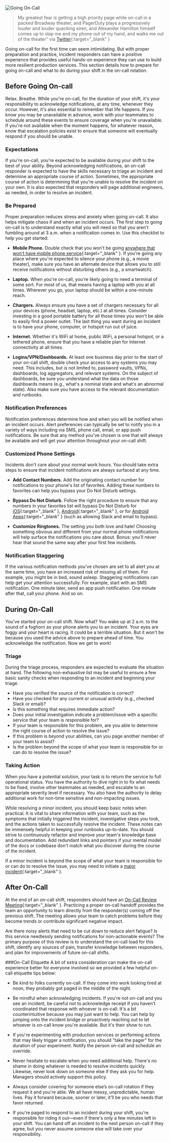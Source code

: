 ![Going On-Call](/assets/images/headers/FSO-OnCall.png)

> My greatest fear is getting a high priority page while on-call in a packed Broadway theater, and PagerDuty plays a progressively louder and louder quacking siren, and Alexander Hamilton himself comes up to slap me and my phone out of my hand, and walks me out of the theater” via [Twitter](https://twitter.com/JulianVModesto/status/1222279149819256832){:target="_blank" }

Going on-call for the first time can seem intimidating. But with proper preparation and practice, incident responders can have a positive experience that provides useful hands-on experience they can use to build more resilient production services. This section details how to prepare for going on-call and what to do during your shift in the on-call rotation.

## Before Going On-call
Relax. Breathe. While you're on-call, for the duration of your shift, it's your responsibility to acknowledge notifications, at any time, whenever they occur. However, it's also essential to remember that life happens. If you know you may be unavailable in advance, work with your teammates to schedule around these events to ensure coverage when you're unavailable. If you're not available when the moment happens, for whatever reason, know that escalation policies exist to ensure that someone will eventually respond if you should be unable.

### Expectations
If you're on-call, you're expected to be available during your shift to the best of your ability. Beyond acknowledging notifications, an on-call responder is expected to have the skills necessary to triage an incident and determine an appropriate course of action. Sometimes, the appropriate course of action is determining that you're unable to resolve the incident on your own. It is also expected that responders will page additional engineers, as needed, in order to resolve an incident.

### Be Prepared
Proper preparation reduces stress and anxiety when going on-call. It also helps mitigate chaos if and when an incident occurs. The first step to going on-call is to understand exactly what you will need so that you aren't fumbling around at 3 a.m. when a notification comes in. Use this checklist to help you get started:

- **Mobile Phone.** Double check that you won't be going [anywhere that won't have mobile phone service](https://www.opensignal.com/networks){:target="_blank" }. If you're going any place where you're expected to silence your phone (e.g., a movie theater), make sure you have an alternate device that allows you to still receive notifications without disturbing others (e.g., a smartwatch).

- **Laptop.** When you're on-call, you're likely going to need a terminal of some sort. For most of us, that means having a laptop with you at all times. Wherever you go, your laptop should be within a one-minute reach.

- **Chargers.** Always ensure you have a set of chargers necessary for all your devices (phone, headset, laptop, etc.) at all times. Consider investing in a good portable battery for all those times you won't be able to easily find a power outlet. The last thing you want during an incident is to have your phone, computer, or hotspot run out of juice.

- **Internet.** Whether it's WiFi at home, public WiFi, a personal hotspot, or a tethered phone, ensure that you have a reliable plan for Internet connectivity at all times.

- **Logins/VPN/Dashboards.** At least one business day prior to the start of your on-call shift, double check your access to any systems you may need. This includes, but is not limited to, password vaults, VPNs, dashboards, log aggregators, and relevant systems. On the subject of dashboards, be sure you understand what the data on those dashboards means (e.g., what's a nominal state and what's an abnormal state). Also make sure you have access to the relevant documentation and runbooks.

### Notification Preferences
Notification preferences determine how and when you will be notified when an incident occurs. Alert preferences can typically be set to notify you in a variety of ways including via SMS, phone call, email, or app push notifications. Be sure that any method you've chosen is one that will always be available and will get your attention throughout your on-call shift.

### Customized Phone Settings
Incidents don't care about your normal work hours. You should take extra steps to ensure that incident notifications are always surfaced at any time.

- **Add Contact Numbers.** Add the originating contact number for notifications to your phone's list of favorites. Adding these numbers to favorites can help you bypass your Do Not Disturb settings.

- **Bypass Do Not Disturb.** Follow the right procedure to ensure that any numbers in your favorites list will bypass Do Not Disturb for [iOS](https://support.apple.com/en-us/HT204321){:target="_blank" }, [Android](https://support.google.com/android/answer/9069335?hl=en){:target="_blank" }, or for [Android Apps](https://www.techrepublic.com/article/how-to-allow-an-app-notification-to-override-do-not-disturb-in-android-nougat/){:target="_blank" } (such as allowing Slack and email to bypass).

- **Customize Ringtones.** The setting you both love and hate! Choosing something obvious and different from your normal phone notifications will help surface the notifications you care about. Bonus: you'll never hear that sound the same way after your first few incidents.

### Notification Staggering
If the various notification methods you've chosen are set to all alert you at the same time, you have an increased risk of missing all of them. For example, you might be in bed, sound asleep. Staggering notifications can help get your attention successfully. For example, start with an SMS notification. One minute later, send an app push notification. One minute after that, call your phone. And so on.

## During On-Call
You've started your on-call shift. Now what? You wake up at 2 a.m. to the sound of a foghorn as your phone alerts you to an incident. Your eyes are foggy and your heart is racing. It could be a terrible situation. But it won't be because you used the advice above to prepare ahead of time. You acknowledge the notification. Now we get to work!

### Triage
During the triage process, responders are expected to evaluate the situation at hand. The following non-exhaustive list may be useful to ensure a few basic sanity checks when responding to an incident and beginning your triage.

- Have you verified the source of the notification is correct?
- Have you checked for any current or unusual activity (e.g., checked Slack or email)?
- Is this something that requires immediate action?
- Does your initial investigation indicate a problem/issue with a specific service that your team is responsible for?
- If your team is responsible for this problem, are you able to determine the right course of action to resolve the issue?
- If this problem is beyond your abilities, can you page another member of your team to assist?
- Is the problem beyond the scope of what your team is responsible for or can do to resolve the issue?

### Taking Action
When you have a potential solution, your task is to return the service to full operational status. You have the authority to dive right in to fix what needs to be fixed, involve other teammates as needed, and escalate to an appropriate severity level if necessary. You also have the authority to delay additional work for non-time sensitive and non-impacting issues.

While resolving a minor incident, you should keep basic notes when practical. It is vital to share information with your team, such as the symptoms that initially triggered the incident, investigative steps you took, and the actions taken to successfully resolve the incident. These notes can be immensely helpful in keeping your runbooks up-to-date. You should strive to continuously refactor and improve your team's knowledge base and documentation. Add redundant links and pointers if your mental model of the docs or codebase don't match what you discover during the course of the incident.

If a minor incident is beyond the scope of what your team is responsible for or can do to resolve the issue, you may need to initiate a [major incident](https://response.pagerduty.com){:target="_blank" }.

## After On-Call
At the end of an on-call shift, responders should have an [On-Call Review Meeting](https://reviews.pagerduty.com/reviews/oncall/){:target="_blank" }. Practicing a proper on-call handoff provides the team an opportunity to learn directly from the responder(s) coming off the previous shift. The meeting allows your team to catch problems before they become trends or contribute significant negative impact.

Are there noisy alerts that need to be cut down to reduce alert fatigue? Is this service needlessly sending notifications for non-actionable events? The primary purpose of this review is to understand the on-call load for this shift, identify any sources of pain, transfer knowledge between responders, and plan for improvements of future on-call shifts.

###On-Call Etiquette
A bit of extra consideration can make the on-call experience better for everyone involved so we provided a few helpful on-call etiquette tips below:

- Be kind to folks currently on-call. If they come into work looking tired at noon, they probably got paged in the middle of the night.

- Be mindful when acknowledging incidents. If you're not on-call and you see an incident, be careful not to acknowledge receipt if you haven't coordinated that response with whoever is on-call. It's a bit counterintuitive because you may just want to help. You can help by jumping onto the incident bridge or proactively reaching out to let whoever is on-call know you're available. But it's their show to run.

- If you're experimenting with production services or performing actions that may likely trigger a notification, you should "take the pager" for the duration of your experiment. Notify the person on-call and schedule an override.

- Never hesitate to escalate when you need additional help. There's no shame in doing whatever is needed to resolve incidents quickly. Likewise, never look down on someone else if they ask you for help. Managers should actively support this policy.

- Always consider covering for someone else’s on-call rotation if they request it and you're able. We all have messy, unpredictable, human lives. Pay it forward because, sooner or later, it'll be you who needs that favor returned.

- If you're paged to respond to an incident during your shift, you're responsible for riding it out—even if there's only a few minutes left in your shift. You can hand off an incident to the next person on-call if they agree, but you never assume someone else will take over your responsibility.
